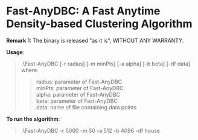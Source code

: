 # Fast-AnyDBC: A Fast Anytime Density-based Clustering Algorithm

__Remark__ 1: The binary is released "as it is", WITHOUT ANY WARRANTY.

__Usage__:<br>
>.\Fast-AnyDBC [-r radius] [-m minPts] [-a alpha] [-b beta] [-df data]<br> 
> where:<br>
>> radius: parameter of Fast-AnyDBC<br>
>> minPts: parameter of Fast-AnyDBC<br>
>> alpha: parameter of Fast-AnyDBC<br>
>> beta: parameter of Fast-AnyDBC<br>
>> data: name of file containing data points<br>

__To run the algorithm__:<br>
>.\Fast-AnyDBC -r 5000 -m 50 -a 512 -b 4096 -df house<br>
